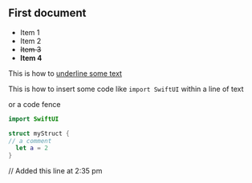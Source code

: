 ## First document

* Item 1
* Item 2
* ~~Item 3~~
* **Item 4**



This is how to <u>underline some text</u>

This is how to insert some code like `import SwiftUI` within a line of text



or a code fence 

```swift
import SwiftUI

struct myStruct {
// a comment
  let a = 2
}
```


// Added this line at 2:35 pm

